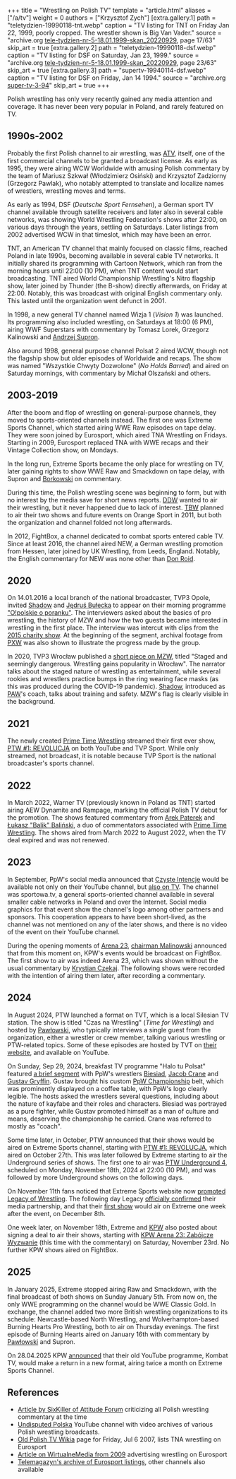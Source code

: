 +++
title = "Wrestling on Polish TV"
template = "article.html"
aliases = ["/a/tv"]
weight = 0
authors = ["Krzysztof Zych"]
[extra.gallery.1]
path = "teletydzien-19990118-tnt.webp"
caption = "TV listing for TNT on Friday Jan 22, 1999, poorly cropped. The wrestler shown is Big Van Vader."
source = "archive.org [tele-tydzien-nr-5-18.01.1999-skan_20220929](https://archive.org/details/tele-tydzien-nr-4-18.01.1999-skan_20220929), page 17/63"
skip_art = true
[extra.gallery.2]
path = "teletydzien-19990118-dsf.webp"
caption = "TV listing for DSF on Saturday, Jan 23, 1999."
source = "archive.org [tele-tydzien-nr-5-18.01.1999-skan_20220929](https://archive.org/details/tele-tydzien-nr-4-18.01.1999-skan_20220929), page 23/63"
skip_art = true
[extra.gallery.3]
path = "supertv-19940114-dsf.webp"
caption = "TV listing for DSF on Friday, Jan 14 1994."
source = "archive.org [super-tv-3-94](https://archive.org/details/super-tv-3-94)"
skip_art = true
+++

Polish wrestling has only very recently gained any media attention and coverage. It has never been very popular
in Poland, and rarely featured on TV.

<!-- more -->

## 1990s-2002

Probably the first Polish channel to air wrestling, was [ATV][atv-wikipedia], itself, one of the first commercial channels to be granted a broadcast license.
As early as 1995, they were airing WCW Worldwide with amusing Polish commentary by the team of Mariusz Szkwał (Włodzimierz Osiński) and Krzysztof Zadziorny (Grzegorz Pawlak), who notably attempted to translate and localize names of wrestlers, wrestling moves and terms.

As early as 1994, DSF (_Deutsche Sport Fernsehen_), a German sport TV channel available through satellite receivers and later also in several cable networks, was showing World Wrestling Federation's shows after 22:00, on various days through the years, settling on Saturdays.
Later listings from 2002 advertised WCW in that timeslot, which may have been an error.

TNT, an American TV channel that mainly focused on classic films, reached Poland in late 1990s, becoming available in several cable TV networks. It initially shared its programming with Cartoon Network, which ran from the morning hours until 22:00 (10&nbsp;PM), when TNT content would start broadcasting.
TNT aired World Championship Wrestling's Nitro flagship show, later joined by Thunder (the B-show) directly afterwards, on Friday at 22:00. Notably, this was broadcast with original English commentary only. This lasted until the organization went defunct in 2001.


In 1998, a new general TV channel named Wizja&nbsp;1 (_Vision&nbsp;1_) was launched. Its programming also included wrestling, on Saturdays at 18:00 (6&nbsp;PM), airing WWF Superstars with commentary by Tomasz Lorek, Grzegorz Kalinowski and [Andrzej Supron](@/w/andrzej-supron.md).

Also around 1998, general purpose channel Polsat&nbsp;2 aired WCW, though not the flagship show but older episodes of Worldwide and recaps. The show was named "Wszystkie Chwyty Dozwolone" (_No Holds Barred_) and aired on Saturday mornings, with commentary by Michał Olszański and others.

## 2003-2019

After the boom and flop of wrestling on general-purpose channels, they moved to sports-oriented channels instead.
The first one was Extreme Sports Channel, which started airing WWE Raw episodes on tape delay. They were soon joined by Eurosport, which aired TNA Wrestling on Fridays.
Starting in 2009, Eurosport replaced TNA with WWE recaps and their Vintage Collection show, on Mondays.

In the long run, Extreme Sports became the only place for wrestling on TV, later gaining rights to show WWE Raw and Smackdown on tape delay, with Supron and [Borkowski](@/w/pawel-borkowski.md) on commentary.

During this time, the Polish wrestling scene was beginning to form, but with no interest by the media save for short news reports.
[DDW](@/o/ddw.md) wanted to air their wrestling, but it never happened due to lack of interest.
[TBW](@/o/tbw.md) planned to air their two shows and future events on Orange Sport in 2011, but both the organization and channel folded not long afterwards.

In 2012, FightBox, a channel dedicated to combat sports entered cable TV. Since at least 2016, the channel aired NEW, a German wrestling promotion from Hessen, later joined by UK Wrestling, from Leeds, England. Notably, the English commentary for NEW was none other than [Don Roid](@/w/don-roid.md).

## 2020

On 14.01.2016 a local branch of the national broadcaster, TVP3 Opole, invited [Shadow](@/w/shadow.md) and [Jędruś Bułecka](@/w/jedrus-bulecka.md) to appear on their morning programme ["O!polskie o poranku"][mzw-tvp3-opole]. The interviewers asked about the basics of pro wrestling, the history of MZW and how the two guests became interested in wrestling in the first place. The interview was intercut with clips from the [2015 charity show](@/e/mzw/2015-01-11-mzw-charity-show-2015.md). At the beginning of the segment, archival footage from [PXW](@/o/pxw.md) was also shown to illustrate the progress made by the group.

In 2020, TVP3 Wrocław published a [short piece on MZW][mzw-tvp3], titled "Staged and seemingly dangerous. Wrestling gains popularity in Wrocław". The narrator talks about the staged nature of wrestling as entertainment, while several rookies and wrestlers practice bumps in the ring wearing face masks (as this was produced during the COVID-19 pandemic). [Shadow](@/w/shadow.md), introduced as [PAW](@/o/paw.md)'s coach, talks about training and safety. MZW's flag is clearly visible in the background.

## 2021

The newly created [Prime Time Wrestling](@/o/ptw.md) streamed their first ever show, [PTW #1: REVOLUCJA](@/e/ptw/2021-10-09-ptw-1-revolucja.md) on both YouTube and TVP Sport. While only streamed, not broadcast, it is notable because TVP Sport is the national broadcaster's sports channel.

## 2022

In March 2022, Warner TV (previously known in Poland as TNT) started airing AEW Dynamite and Rampage, marking the official Polish TV debut for the promotion. The shows featured commentary from [Arek Paterek](@/w/arek-paterek.md) and [Łukasz "Balik" Baliński](@/w/lukasz-balinski.md), a duo of commentators associated with [Prime Time Wrestling](@/o/ptw.md). The shows aired from March 2022 to August 2022, when the TV deal expired and was not renewed.

## 2023

In September, PpW's social media announced that [Czyste Intencje](@/e/ppw/2023-09-09-ppw-czyste-intencje.md) would be available not only on their YouTube channel, but [also on TV][czysteintencje-fb].
The channel was sportowa.tv, a general sports-oriented channel available in several smaller cable networks in Poland and over the Internet.
Social media graphics for that event show the channel's logo among other partners and sponsors. This cooperation appears to have been short-lived, as the channel was not mentioned on any of the later shows, and there is no video of the event on their YouTube channel.

During the opening moments of [Arena 23](@/e/kpw/2023-11-24-kpw-arena-23.md), [chairman Malinowski](@/w/krystian-malinowski.md) announced that from this moment on, KPW's events would be broadcast on FightBox. The first show to air was indeed Arena 23, which was shown without the usual commentary by [Krystian Czekaj](@/w/krystian-czekaj.md). The following shows were recorded with the intention of airing them later, after recording a commentary.

## 2024

In August 2024, PTW launched a format on TVT, which is a local Silesian TV station. The show is titled "Czas na Wrestling" (_Time for Wrestling_) and hosted by [Pawłowski](@/w/pan-pawlowski.md), who typically interviews a single guest from the organization, either a wrestler or crew member, talking various wrestling or PTW-related topics. Some of these episodes are hosted by TVT on [their website][tvt-czas], and available on YouTube.

On Sunday, Sep 29, 2024, breakfast TV programme "Halo tu Polsat" featured [a brief segment][halo-tu-ppw] with PpW's wrestlers [Biesiad](@/w/biesiad.md), [Jacob Crane](@/w/jacob-crane.md) and [Gustav Gryffin](@/w/gustav-gryffin.md). Gustav brought his custom [PpW Championship](@/c/ppw-championship.md) belt, which was prominently displayed on a coffee table, with PpW's logo clearly legible.
The hosts asked the wrestlers several questions, including about the nature of kayfabe and their roles and characters. Biesiad was portrayed as a pure fighter, while Gustav promoted himself as a man of culture and means, deserving the championship he carried. Crane was referred to mostly as "coach".

Some time later, in October, PTW announced that their shows would be aired on Extreme Sports channel, starting with [PTW #1: REVOLUCJA](@/e/ptw/2021-10-09-ptw-1-revolucja.md), which aired on October 27th.
This was later followed by Extreme starting to air the Underground series of shows.
The first one to air was [PTW Underground 4](@/e/ptw/2022-04-24-ptw-underground-4.md), scheduled on Monday, November 18th, 2024 at 22:00 (10&nbsp;PM), and was followed by more Underground shows on the following days.

On November 11th fans noticed that Extreme Sports website now [promoted Legacy of Wrestling][extreme-low-1].
The following day Legacy [officially confirmed][extreme-low-2] their media partnership, and that their [first show](@/e/low/2024-12-01-low-1.md) would air on Extreme one week after the event, on December 8th.

One week later, on November 18th, Extreme and [KPW](@/o/kpw.md) also posted about signing a deal to air their shows, starting with [KPW Arena 23: Zabójcze Wyzwanie](@/e/kpw/2023-11-24-kpw-arena-23.md) (this time with the commentary) on Saturday, November 23rd.
No further KPW shows aired on FightBox.

## 2025

In January 2025, Extreme stopped airing Raw and Smackdown, with the final broadcast of both shows on Sunday January 5th. From now on, the only WWE programming on the channel would be WWE Classic Gold. In exchange, the channel added two more British wrestling organizations to its schedule: Newcastle-based North Wrestling, and Wolverhampton-based Burning Hearts Pro Wrestling, both to air on Thursday evenings. The first episode of Burning Hearts aired on January 16th with commentary by [Pawłowski](@/w/pan-pawlowski.md) and Supron.

On 28.04.2025 KPW [announced][kombat-tv] that their old YouTube programme, Kombat TV, would make a return in a new format, airing twice a month on Extreme Sports Channel.

## References

* [Article by SixKiller of Attitude Forum](https://www.wrestling.pl/12-groszy-3-dlaczego-nie-chce-wrestlingu-w-polskiej-telewizji.html) criticizing all Polish wrestling commentary at the time
* [Undisputed Polska](https://www.youtube.com/@Undisputed-Polska/playlists) YouTube channel with video archives of various Polish wrestling broadcasts.
* [Old Polish TV Wikia][staratelewizja-2007] page for Friday, Jul 6 2007, lists TNA wrestling on Eurosport
* [Article on WirtualneMedia from 2009][wmedia-eurosport] advertising wrestling on Eurosport
* [Telemagazyn's archive of Eurosport listings](https://telemagazyn.pl/stacje/eurosport-1/archiwum), other channels also available


[extreme-low-1]: https://www.extreme.com/pl/program/legacy-of-wrestling/
[extreme-low-2]: https://www.facebook.com/legacyofwrestlingpl/posts/pfbid02mTUKt1pcAtvxPxFZASu4UHCEWbPLnbmnuDe219qYvB41kXG8rXLdyfMPefFbky3gl
[tvt-youtube]: https://www.youtube.com/@TVTtelewizja
[tvt-czas]: https://telewizjatvt.pl/?s=czas+na+wrestling
[ptw-extreme]: https://www.extreme.com/pl/program/prime-time-wrestling/
[fb-extreme-sports]: https://www.facebook.com/PrimeTimeWrestlingPL/posts/pfbid0DwHGQai69fPD3yYBa58LBvcCPFFLNsVShRaq8fru5VuiHaT9jhviRnyjk3X3rYqFl
[halo-tu-ppw]: https://youtu.be/rbscVyOSjn0?si=Li0WYQoHiVM9V-Pe
[czysteintencje-fb]: https://www.facebook.com/OficjalnePPW/posts/pfbid02R3XfFF8t7Wff6kJNEQz6Pq84AUbn5wvYBrPtPG4AuYSaUHF7FyMebzbsxV1WGtBEl
[ptwrevolucja-tvp-sport]: https://sport.tvp.pl/56112996/kinguin-prime-time-wrestling-1-revolucja-transmisja-na-zywo-online-live-stream-gdzie-ogladac
[wmedia-eurosport]: https://www.wirtualnemedia.pl/artykul/gwiazdy-wrestlingu-w-eurosporcie
[staratelewizja-2007]: https://staratelewizja.fandom.com/pl/wiki/06_Lipca_2007
[atv-wikipedia]: https://pl.wikipedia.org/wiki/ATV_%E2%80%93_Krajowa_Telewizja_Kablowa
[mzw-tvp3]: https://wroclaw.tvp.pl/48638715/wyrezyserowany-grozny-na-pozor-wrestling-nabiera-popularnosci-we-wroclawiu
[aew-warner]: https://www.polsatmedia.pl/Aktualnosc_6786/All-Elite-Wrestling-Emitowany-W-Polsce-Wylacznie-W-Warner-TV_1825161/index.html
[kombat-tv]: https://www.facebook.com/photo/?fbid=1003326585259914&set=a.517136233878954
[mzw-tvp3-opole]: https://youtu.be/ECnTkYD6w2g&t=2232
